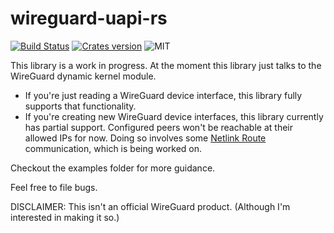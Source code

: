 # wireguard-uapi-rs

[![Build Status](https://travis-ci.org/gluxon/wireguard-uapi-rs.svg?branch=master)](https://travis-ci.org/gluxon/wireguard-uapi-rs)
[![Crates version](https://img.shields.io/crates/v/wireguard-uapi.svg)](https://crates.io/crates/wireguard-uapi)
![MIT](https://img.shields.io/github/license/gluxon/wireguard-uapi-rs)

This library is a work in progress. At the moment this library just talks to the WireGuard dynamic kernel module.

- If you're just reading a WireGuard device interface, this library fully supports that functionality.
- If you're creating new WireGuard device interfaces, this library currently has partial support. Configured peers won't be reachable at their allowed IPs for now. Doing so involves some [Netlink Route](https://www.infradead.org/~tgr/libnl/doc/route.html) communication, which is being worked on.

Checkout the examples folder for more guidance.

Feel free to file bugs.

DISCLAIMER: This isn't an official WireGuard product. (Although I'm interested in making it so.)

